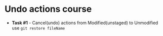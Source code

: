 # Undo actions course

- **Task #1** - Cancel(undo) actions from Modified(unstaged) to Unmodified
  use
  ``
  git restore fileName
  ``
  

